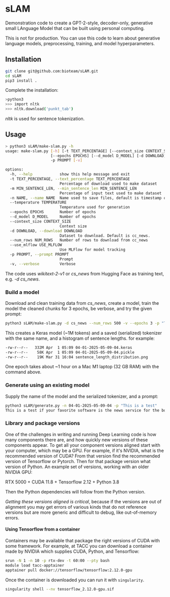 # sLAM

Demonstration code to create a GPT-2-style, decoder-only, generative small LAnguage Model that can be built using personal computing.

This is not for production. You can use this code to learn about generative language models, preprocessing, training, and model hyperparameters.

## Installation

```sh
git clone git@github.com:bioteam/sLAM.git
cd sLAM
pip3 install .
```

Complete the installation:

```sh
>python3
>>> import nltk
>>> nltk.download('punkt_tab')
```

*nltk* is used for sentence tokenization.

## Usage

```sh
> python3 sLAM/make-slam.py -h
usage: make-slam.py [-h] [-t TEXT_PERCENTAGE] [--context_size CONTEXT_SIZE] [-n NAME] [--temperature TEMPERATURE]
                    [--epochs EPOCHS] [--d_model D_MODEL] [-d DOWNLOAD] [--num_rows NUM_ROWS] [--use_mlflow] 
                    -p PROMPT [-v]

options:
  -h, --help            show this help message and exit
  -t TEXT_PERCENTAGE, --text_percentage TEXT_PERCENTAGE
                        Percentage of download used to make dataset
  -m MIN_SENTENCE_LEN, --min_sentence_len MIN_SENTENCE_LEN
                        Percentage of input text used to make dataset
  -n NAME, --name NAME  Name used to save files, default is timestamp of start time
  --temperature TEMPERATURE
                        Temperature used for generation
  --epochs EPOCHS       Number of epochs
  --d_model D_MODEL     Number of epochs
  --context_size CONTEXT_SIZE     
                        Context size
  -d DOWNLOAD, --download DOWNLOAD
                        Dataset to download. Default is cc_news.
  --num_rows NUM_ROWS   Number of rows to download from cc_news
  --use_mlflow USE_MLFLOW   
                        Use MLFlow for model tracking
  -p PROMPT, --prompt PROMPT
                        Prompt
  -v, --verbose         Verbose
```

The code uses *wikitext-2-v1* or *cs_news* from Hugging Face as training text, e.g. *-d cs_news*.

### Build a model

Download and clean training data from *cs_news*, create a model, train the model the cleaned chunks for 3 epochs, be verbose, and try the given prompt:

```sh
python3 sLAM/make-slam.py -d cs_news --num_rows 500 -v --epochs 3 -p "This is a test"
```

This creates a Keras model (~1M tokens) and a saved (serialized) tokenizer with the same name, and a histogram of sentence lengths. for example:

```sh
-rw-r--r--   332M Apr  1 05:09 04-01-2025-05-09-04.keras
-rw-r--r--    58K Apr  1 05:09 04-01-2025-05-09-04.pickle
-rw-r--r--    19K Mar 31 16:04 sentence_length_distribution.png
```

One epoch takes about ~1 hour on a Mac M1 laptop (32 GB RAM) with the command above.

### Generate using an existing model

Supply the name of the model and the serialized tokenizer, and a prompt:

```sh
python3 sLAM/generate.py -n 04-01-2025-05-09-04 -p "This is a test"
This is a test if your favorite software is the news service for the bottom of the increasing equipment market is actually plans for their concerns and the narrative of the same time i think it was the course of the technology is that the 5th us and i think what we are the most youre doing it we do to do that you want what to avoid the first amendment and other candidates are not just as the most.
```

### Library and package versions

One of the challenges in writing and running Deep Learning code is how many components there are, and how quickly new versions of these components appear. To get all your component versions aligned start with your computer, which may be a GPU. For example, if it's NVIDIA, what is the recommended version of CUDA? From that version find the recommended version of Tensorflow or Pytorch. Then for that package version what version of Python. An example set of versions, working with an older NVIDIA GPU:

RTX 5000 + CUDA 11.8 + Tensorflow 2.12 + Python 3.8

Then the Python dependencies will follow from the Python version.

*Getting these versions aligned is critical*, because if the versions are out of alignment you may get errors of various kinds that do not reference versions but are more generic and difficult to debug, like out-of-memory errors.

#### Using Tensorflow from a container

Containers may be available that package the right versions of CUDA with some framework. For example,
at TACC you can download a container made by NVIDIA which supplies CUDA, Python, and Tensorflow:

```sh
srun -N 1 -n 10 -p rtx-dev -t 60:00 --pty bash
module load tacc-apptainer
apptainer pull docker://tensorflow/tensorflow:2.12.0-gpu
```

Once the container is downloaded you can run it with `singularity`.

```sh
singularity shell --nv tensorflow_2.12.0-gpu.sif
```
